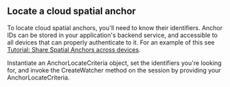 ## Locate a cloud spatial anchor

To locate cloud spatial anchors, you'll need to know their identifiers. Anchor IDs can be stored in your application's backend service, and accessible to all devices that can properly authenticate to it. For an example of this see [Tutorial: Share Spatial Anchors across devices](/azure/spatial-anchors/tutorials/tutorial-share-anchors-across-devices/).

Instantiate an AnchorLocateCriteria object, set the identifiers you're looking for, and invoke the CreateWatcher method on the session by providing your AnchorLocateCriteria.
